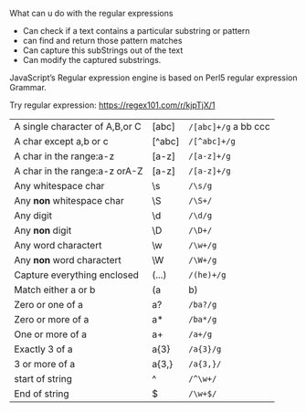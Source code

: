 What can u do with the regular expressions
 - Can check if a text contains a particular substring or pattern
 - can find and return those pattern matches
 - Can capture this subStrings out of the text
 - Can modify the captured substrings.

 JavaScript’s Regular expression engine is based on Perl5 regular expression Grammar.

Try regular expression:
 https://regex101.com/r/kjpTjX/1

|   |   |   |
|---|---|---|
| A single character of A,B,or C  | [abc] | `/[abc]+/g` a bb ccc|
|A char except a,b or c | [^abc]| `/[^abc]+/g`|  
|  A char in the range:a-z | [a-z] | `/[a-z]+/g` |
|  A char in the range:a-z orA-Z | [a-z] | `/[a-z]+/g` |
|  Any whitespace char | \s | `/\s/g` |
|  Any **non** whitespace char | \S | `/\S+/` |
|  Any digit | \d | `/\d/g` |
|  Any **non** digit | \D | `/\D+/` |
|  Any word charactert | \w | `/\w+/g` |
|  Any **non** word charactert | \W | `/\W+/g` |
|  Capture everything enclosed| (...) | `/(he)+/g` |
|  Match either a or b| (a|b) | `/(a|b)/g` |
|  Zero or one of a | a? | `/ba?/g` |
|  Zero or more of a | a* | `/ba*/g` |
|  One or more of a | a+| `/a+/g` |
|  Exactly 3 of a | a{3}| `/a{3}/g` |
|  3 or more of a | a{3,}| `/a{3,}/` |
|  start of string | ^| `/^\w+/` |
|  End of string | $ | `/\w+$/` |